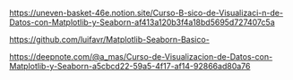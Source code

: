 https://uneven-basket-46e.notion.site/Curso-B-sico-de-Visualizaci-n-de-Datos-con-Matplotlib-y-Seaborn-af413a120b3f4a18bd5695d727407c5a

https://github.com/luifavr/Matplotlib-Seaborn-Basico-

https://deepnote.com/@a_mas/Curso-de-Visualizacion-de-Datos-con-Matplotlib-y-Seaborn-a5cbcd22-59a5-4f17-af14-92866ad80a76
